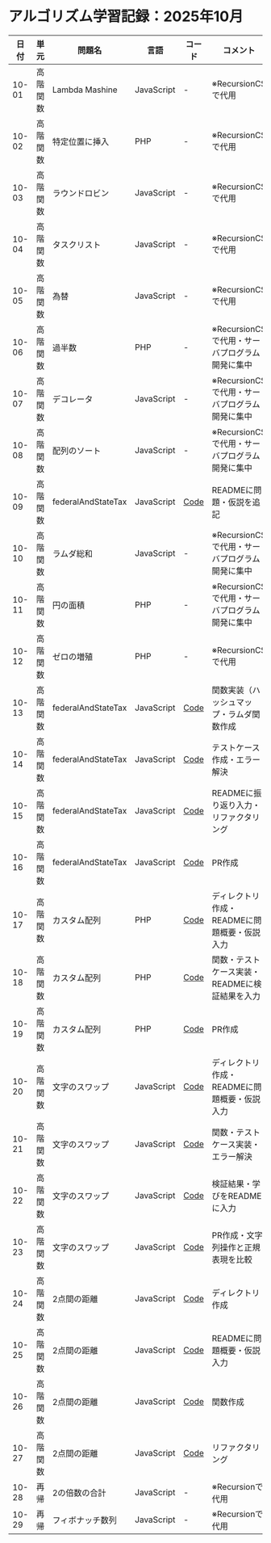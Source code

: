 # アルゴリズム学習記録：2025年10月

| 日付 | 単元 | 問題名 | 言語 | コード | コメント |
| - | - | - | - | - | - |
| 10-01 | 高階関数 | Lambda Mashine | JavaScript | - | ※RecursionCSで代用 |
| 10-02 | 高階関数 | 特定位置に挿入 | PHP | - | ※RecursionCSで代用 |
| 10-03 | 高階関数 | ラウンドロビン | JavaScript | - | ※RecursionCSで代用 |
| 10-04 | 高階関数 | タスクリスト | JavaScript | - | ※RecursionCSで代用 |
| 10-05 | 高階関数 | 為替 | JavaScript | - | ※RecursionCSで代用 |
| 10-06 | 高階関数 | 過半数 | PHP | - | ※RecursionCSで代用・サーバプログラム開発に集中 |
| 10-07 | 高階関数 | デコレータ | JavaScript | - | ※RecursionCSで代用・サーバプログラム開発に集中 |
| 10-08 | 高階関数 | 配列のソート | JavaScript | - | ※RecursionCSで代用・サーバプログラム開発に集中 |
| 10-09 | 高階関数 | federalAndStateTax | JavaScript | [Code](../HigherOrderFunc/problems/03_federalAndStateTax/README.md) | READMEに問題・仮説を追記 |
| 10-10 | 高階関数 | ラムダ総和 | JavaScript | - | ※RecursionCSで代用・サーバプログラム開発に集中 |
| 10-11 | 高階関数 | 円の面積 | PHP | - | ※RecursionCSで代用・サーバプログラム開発に集中 |
| 10-12 | 高階関数 | ゼロの増殖 | PHP | - | ※RecursionCSで代用 |
| 10-13 | 高階関数 | federalAndStateTax | JavaScript | [Code](../HigherOrderFunc/problems/03_federalAndStateTax/src/federalAndStateTax.js) | 関数実装（ハッシュマップ・ラムダ関数作成 |
| 10-14 | 高階関数 | federalAndStateTax | JavaScript | [Code](../HigherOrderFunc/problems/03_federalAndStateTax/src/federalAndStateTaxTest.js) | テストケース作成・エラー解決 |
| 10-15 | 高階関数 | federalAndStateTax | JavaScript | [Code](../HigherOrderFunc/problems/03_federalAndStateTax/src/federalAndStateTaxTest.js) | READMEに振り返り入力・リファクタリング |
| 10-16 | 高階関数 | federalAndStateTax | JavaScript | [Code](../HigherOrderFunc/problems/03_federalAndStateTax/src/federalAndStateTaxTest.js) | PR作成 |
| 10-17 | 高階関数 | カスタム配列 | PHP | [Code](../HigherOrderFunc/problems/04_customArray/README.md) | ディレクトリ作成・READMEに問題概要・仮説入力 |
| 10-18 | 高階関数 | カスタム配列 | PHP | [Code](../HigherOrderFunc/problems/04_customArray/src/customArray.php) | 関数・テストケース実装・READMEに検証結果を入力 |
| 10-19 | 高階関数 | カスタム配列 | PHP | [Code](../HigherOrderFunc/problems/04_customArray/src/customArray.php) | PR作成 |
| 10-20 | 高階関数 | 文字のスワップ | JavaScript | [Code](../HigherOrderFunc/problems/05_swapCase/README.md) | ディレクトリ作成・READMEに問題概要・仮説入力 |
| 10-21 | 高階関数 | 文字のスワップ | JavaScript | [Code](../HigherOrderFunc/problems/05_swapCase/src/swapCase.js) | 関数・テストケース実装・エラー解決 |
| 10-22 | 高階関数 | 文字のスワップ | JavaScript | [Code](../HigherOrderFunc/problems/05_swapCase/README.md) | 検証結果・学びをREADMEに入力 |
| 10-23 | 高階関数 | 文字のスワップ | JavaScript | [Code](../HigherOrderFunc/problems/05_swapCase/README.md) | PR作成・文字列操作と正規表現を比較 |
| 10-24 | 高階関数 | 2点間の距離 | JavaScript | [Code](../HigherOrderFunc/problems/06_calcDistanceList/README.md) | ディレクトリ作成 |
| 10-25 | 高階関数 | 2点間の距離 | JavaScript | [Code](../HigherOrderFunc/problems/06_calcDistanceList/README.md) | READMEに問題概要・仮説入力 |
| 10-26 | 高階関数 | 2点間の距離 | JavaScript | [Code](../HigherOrderFunc/problems/06_calcDistanceList/src/calcDistranceList.js) | 関数作成 |
| 10-27 | 高階関数 | 2点間の距離 | JavaScript | [Code](../HigherOrderFunc/problems/06_calcDistanceList/src/calcDistranceList.js) | リファクタリング |
| 10-28 | 再帰 | 2の倍数の合計 | JavaScript | - | ※Recursionで代用 |
| 10-29 | 再帰 | フィボナッチ数列 | JavaScript | - | ※Recursionで代用 |